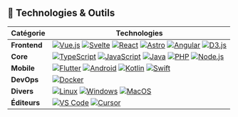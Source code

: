 ## 🧰 Technologies & Outils

| Catégorie    | Technologies                                                                                                                                                                                                                                                                                                                                                                                                                                                                                                                                                                                                                                                                                                                                                            |
| ------------ | ----------------------------------------------------------------------------------------------------------------------------------------------------------------------------------------------------------------------------------------------------------------------------------------------------------------------------------------------------------------------------------------------------------------------------------------------------------------------------------------------------------------------------------------------------------------------------------------------------------------------------------------------------------------------------------------------------------------------------------------------------------------------- |
| **Frontend** | [![Vue.js](https://img.shields.io/badge/Vue.js-35495E?style=for-the-badge&logo=vue.js&logoColor=4FC08D)](https://vuejs.org/) [![Svelte](https://img.shields.io/badge/Svelte-FF3E00?style=for-the-badge&logo=svelte&logoColor=white)](https://svelte.dev/) [![React](https://img.shields.io/badge/React-20232A?style=for-the-badge&logo=react&logoColor=61DAFB)](https://react.dev/) [![Astro](https://img.shields.io/badge/Astro-1a1a1a?style=for-the-badge&logo=astro&logoColor=FF5D01)](https://astro.build/) [![Angular](https://img.shields.io/badge/Angular-DD0031?style=for-the-badge&logo=angular&logoColor=white)](https://angular.io/) [![D3.js](https://img.shields.io/badge/D3.js-F9A03C?style=for-the-badge&logo=d3.js&logoColor=white)](https://d3js.org/) |
| **Core**     | [![TypeScript](https://img.shields.io/badge/TypeScript-3178C6?style=for-the-badge&logo=typescript&logoColor=white)](https://www.typescriptlang.org/) [![JavaScript](https://img.shields.io/badge/JavaScript-F7DF1E?style=for-the-badge&logo=javascript&logoColor=black)](https://developer.mozilla.org/fr/docs/Web/JavaScript) [![Java](https://img.shields.io/badge/Java-007396?style=for-the-badge&logo=java&logoColor=white)](https://www.java.com/) [![PHP](https://img.shields.io/badge/PHP-777BB4?style=for-the-badge&logo=php&logoColor=white)](https://www.php.net/) [![Node.js](https://img.shields.io/badge/Node.js-339933?style=for-the-badge&logo=node.js&logoColor=white)](https://nodejs.org/)                                                            |
| **Mobile**   | [![Flutter](https://img.shields.io/badge/Flutter-02569B?style=for-the-badge&logo=flutter&logoColor=white)](https://flutter.dev/) [![Android](https://img.shields.io/badge/Android-3DDC84?style=for-the-badge&logo=android&logoColor=white)](https://www.android.com/) [![Kotlin](https://img.shields.io/badge/Kotlin-7F52FF?style=for-the-badge&logo=kotlin&logoColor=white)](https://kotlinlang.org/) [![Swift](https://img.shields.io/badge/Swift-FA7343?style=for-the-badge&logo=swift&logoColor=white)](https://developer.apple.com/swift/)                                                                                                                                                                                                                         |
| **DevOps**   | [![Docker](https://img.shields.io/badge/Docker-2496ED?style=for-the-badge&logo=docker&logoColor=white)](https://www.docker.com/)                                                                                                                                                                                                                                                                                                                                                                                                                                                                                                                                                                                                                                        |
| **Divers**   | [![Linux](https://img.shields.io/badge/Linux-FCC624?style=for-the-badge&logo=linux&logoColor=black)](https://www.linux.org/) [![Windows](https://img.shields.io/badge/Windows-0078D6?style=for-the-badge&logo=windows&logoColor=white)](https://www.microsoft.com/fr-fr/windows) [![MacOS](https://img.shields.io/badge/macOS-000000?style=for-the-badge&logo=apple&logoColor=white)](https://www.apple.com/macos/)                                                                                                                                                                                                                                                                                                                                                     |
| **Éditeurs** | [![VS Code](https://img.shields.io/badge/VS_Code-007ACC?style=for-the-badge&logo=visual-studio-code&logoColor=white)](https://code.visualstudio.com/) [![Cursor](https://img.shields.io/badge/Cursor-000000?style=for-the-badge&logo=cursor&logoColor=white)](https://www.cursor.so/)                                                                                                                                                                                                                                                                                                                                                                                                                                                                                   |
